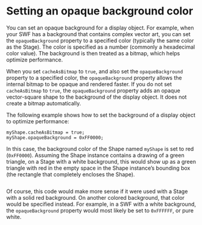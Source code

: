 # Setting an opaque background color

<div>

You can set an opaque background for a display object. For example, when your
SWF has a background that contains complex vector art, you can set the
`opaqueBackground` property to a specified color (typically the same color as
the Stage). The color is specified as a number (commonly a hexadecimal color
value). The background is then treated as a bitmap, which helps optimize
performance.

When you set `cacheAsBitmap` to `true`, and also set the `opaqueBackground`
property to a specified color, the `opaqueBackground` property allows the
internal bitmap to be opaque and rendered faster. If you do not set
`cacheAsBitmap` to `true`, the `opaqueBackground` property adds an opaque
vector-square shape to the background of the display object. It does not create
a bitmap automatically.

The following example shows how to set the background of a display object to
optimize performance:

    myShape.cacheAsBitmap = true;
    myShape.opaqueBackground = 0xFF0000;

In this case, the background color of the Shape named `myShape` is set to red
(`0xFF0000`). Assuming the Shape instance contains a drawing of a green
triangle, on a Stage with a white background, this would show up as a green
triangle with red in the empty space in the Shape instance’s bounding box (the
rectangle that completely encloses the Shape).

<div xmlns:fn="http://www.w3.org/2005/xpath-functions"
xmlns:fo="http://www.w3.org/1999/XSL/Format"
xmlns:xs="http://www.w3.org/2001/XMLSchema">

![<Effect of setting opaqueBackground
color>](../../img/dp_opaqueBackground_example.png)

</div>

Of course, this code would make more sense if it were used with a Stage with a
solid red background. On another colored background, that color would be
specified instead. For example, in a SWF with a white background, the
`opaqueBackground` property would most likely be set to `0xFFFFFF`, or pure
white.

</div>
